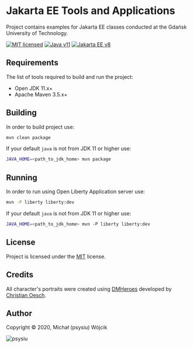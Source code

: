 # Jakarta EE Tools and Applications

Project contains examples for Jakarta EE classes conducted at the Gdańsk University of Technology.

[![MIT licensed][shield-mit]](LICENSE)
[![Java v11][shield-java]](https://openjdk.java.net/projects/jdk/11/)
[![Jakarta EE v8][shield-jakarta]](https://jakarta.ee/specifications/platform/8/)

## Requirements

The list of tools required to build and run the project:

* Open JDK 11.x+
* Apache Maven 3.5.x+

## Building

In order to build project use:

```bash
mvn clean package
```

If your default `java` is not from JDK 11 or higher use:

```bash
JAVA_HOME=<path_to_jdk_home> mvn package
```

## Running

In order to run using Open Liberty Application server use:

```bash
mvn -P liberty liberty:dev
```

If your default `java` is not from JDK 11 or higher use:

```bash
JAVA_HOME=<path_to_jdk_home> mvn -P liberty liberty:dev
```

## License

Project is licensed under the [MIT](LICENSE) license.  

## Credits

All character's portraits were created using [DMHeroes](http://dmheroes.com/) developed by
[Christian Oesch](https://twitter.com/ChristianOesch).

## Author

Copyright &copy; 2020, Michał (psysiu) Wójcik

![psysiu][gravatar-psysiu]

[shield-mit]: https://img.shields.io/badge/license-MIT-blue.svg
[shield-java]: https://img.shields.io/badge/Java-11-blue.svg
[shield-jakarta]: https://img.shields.io/badge/Jakarta_EE-8-blue.svg
[gravatar-psysiu]: https://s.gravatar.com/avatar/b61b36a5b97ca33e9d11d122c143b9f0
